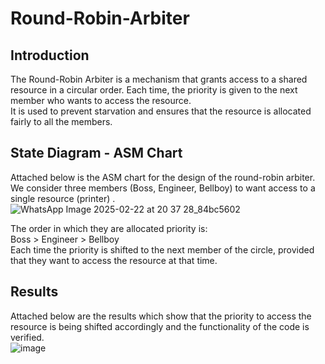 # Round-Robin-Arbiter

## Introduction
The Round-Robin Arbiter is a mechanism that grants access to a shared resource in a circular order. Each time, the priority is given to the next member who wants to access the resource.  <br/>
It is used to prevent starvation and ensures that the resource is allocated fairly to all the members.  <br/>

## State Diagram - ASM Chart
Attached below is the ASM chart for the design of the round-robin arbiter. We consider three members (Boss, Engineer, Bellboy) to want access to a single resource (printer) . <br/>
![WhatsApp Image 2025-02-22 at 20 37 28_84bc5602](https://github.com/user-attachments/assets/50dd1aa7-e2c0-4c64-aaab-26e13a586d6a)

The order in which they are allocated priority is:  <br/>
Boss > Engineer > Bellboy <br/>
Each time the priority is shifted to the next member of the circle, provided that they want to access the resource at that time.  <br/>

## Results
Attached below are the results which show that the priority to access the resource is being shifted accordingly and the functionality of the code is verified. <br/>
![image](https://github.com/user-attachments/assets/b886865a-35a9-4925-93ee-ad75521a7fa3)


